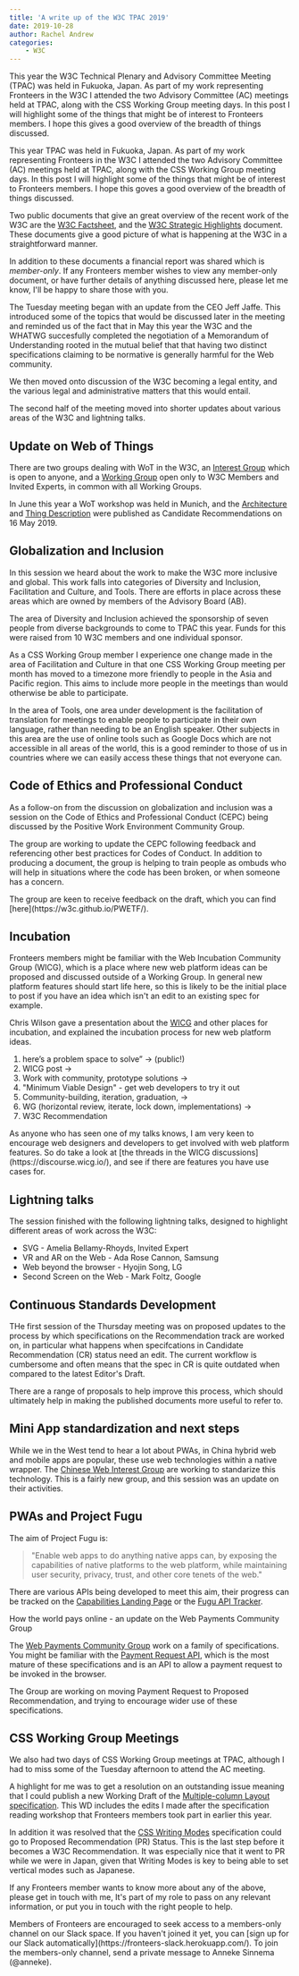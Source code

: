 ```yaml
---
title: 'A write up of the W3C TPAC 2019'
date: 2019-10-28
author: Rachel Andrew
categories:
    - W3C
---
```


This year the W3C Technical Plenary and Advisory Committee Meeting (TPAC) was held in Fukuoka, Japan. As part of my work representing Fronteers in the W3C I attended the two Advisory Committee (AC) meetings held at TPAC, along with the CSS Working Group meeting days. In this post I will highlight some of the things that might be of interest to Fronteers members. I hope this gives a good overview of the breadth of things discussed.

This year TPAC was held in Fukuoka, Japan. As part of my work representing Fronteers in the W3C I attended the two Advisory Committee (AC) meetings held at TPAC, along with the CSS Working Group meeting days. In this post I will highlight some of the things that might be of interest to Fronteers members. I hope this goves a good overview of the breadth of things discussed.

Two public documents that give an great overview of the recent work of the W3C are the [W3C Factsheet](https://www.w3.org/2019/09/factsheet.html), and the [W3C Strategic Highlights](https://www.w3.org/2019/09/w3c-highlights/) document. These documents give a good picture of what is happening at the W3C in a straightforward manner.

In addition to these documents a financial report was shared which is _member-only_. If any Fronteers member wishes to view any member-only document, or have further details of anything discussed here, please let me know, I'll be happy to share those with you.

The Tuesday meeting began with an update from the CEO Jeff Jaffe. This introduced some of the topics that would be discussed later in the meeting and reminded us of the fact that in May this year the W3C and the WHATWG succesfully completed the negotiation of a Memorandum of Understanding rooted in the mutual belief that that having two distinct specifications claiming to be normative is generally harmful for the Web community.

We then moved onto discussion of the W3C becoming a legal entity, and the various legal and administrative matters that this would entail.

The second half of the meeting moved into shorter updates about various areas of the W3C and lightning talks.

## Update on Web of Things

There are two groups dealing with WoT in the W3C, an [Interest Group](https://www.w3.org/WoT/IG/) which is open to anyone, and a [Working Group](https://www.w3.org/WoT/WG/) open only to W3C Members and Invited Experts, in common with all Working Groups.

In June this year a WoT workshop was held in Munich, and the [Architecture](https://www.w3.org/TR/2019/CR-wot-architecture-20190516/) and [Thing Description](https://www.w3.org/TR/2019/CR-wot-thing-description-20190516/) were published as Candidate Recommendations on 16 May 2019.

## Globalization and Inclusion

In this session we heard about the work to make the W3C more inclusive and global. This work falls into categories of Diversity and Inclusion, Facilitation and Culture, and Tools. There are efforts in place across these areas which are owned by members of the Advisory Board (AB).

The area of Diversity and Inclusion achieved the sponsorship of seven people from diverse backgrounds to come to TPAC this year. Funds for this were raised from 10 W3C members and one individual sponsor.

As a CSS Working Group member I experience one change made in the area of Facilitation and Culture in that one CSS Working Group meeting per month has moved to a timezone more friendly to people in the Asia and Pacific region. This aims to include more people in the meetings than would otherwise be able to participate.

In the area of Tools, one area under development is the facilitation of translation for meetings to enable people to participate in their own language, rather than needing to be an English speaker. Other subjects in this area are the use of online tools such as Google Docs which are not accessible in all areas of the world, this is a good reminder to those of us in countries where we can easily access these things that not everyone can.

## Code of Ethics and Professional Conduct

As a follow-on from the discussion on globalization and inclusion was a session on the Code of Ethics and Professional Conduct (CEPC) being discussed by the Positive Work Environment Community Group.

The group are working to update the CEPC following feedback and referencing other best practices for Codes of Conduct. In addition to producing a document, the group is helping to train people as ombuds who will help in situations where the code has been broken, or when someone has a concern.

<p class="note">
The group are keen to receive feedback on the draft, which you can find [here](https://w3c.github.io/PWETF/).
</p>

## Incubation

Fronteers members might be familiar with the Web Incubation Community Group (WICG), which is a place where new web platform ideas can be proposed and discussed outside of a Working Group. In general new platform features should start life here, so this is likely to be the initial place to post if you have an idea which isn't an edit to an existing spec for example.

Chris Wilson gave a presentation about the [WICG](https://github.com/wicg/) and other places for incubation, and explained the incubation process for new web platform ideas.

1. here’s a problem space to solve” → (public!)
2. WICG post →
3. Work with community, prototype solutions →
4. "Minimum Viable Design" - get web developers to try it out
5. Community-building, iteration, graduation, →
6. WG (horizontal review, iterate, lock down, implementations) →
7. W3C Recommendation

<p class="note">
As anyone who has seen one of my talks knows, I am very keen to encourage web designers and developers to get involved with web platform features. So do take a look at [the threads in the WICG discussions](https://discourse.wicg.io/), and see if there are features you have use cases for.
</p>

## Lightning talks

The session finished with the following lightning talks, designed to highlight different areas of work across the W3C:

-   SVG - Amelia Bellamy-Rhoyds, Invited Expert
-   VR and AR on the Web - Ada Rose Cannon, Samsung
-   Web beyond the browser - Hyojin Song, LG
-   Second Screen on the Web - Mark Foltz, Google

## Continuous Standards Development

THe first session of the Thursday meeting was on proposed updates to the process by which specifications on the Recommendation track are worked on, in particular what happens when specifcations in Candidate Recommendation (CR) status need an edit. The current workflow is cumbersome and often means that the spec in CR is quite outdated when compared to the latest Editor's Draft.

There are a range of proposals to help improve this process, which should ultimately help in making the published documents more useful to refer to.

## Mini App standardization and next steps

While we in the West tend to hear a lot about PWAs, in China hybrid web and mobile apps are popular, these use web technologies within a native wrapper. The [Chinese Web Interest Group](https://www.w3.org/2018/chinese-web-ig/) are working to standarize this technology. This is a fairly new group, and this session was an update on their activities.

## PWAs and Project Fugu

The aim of Project Fugu is:

> "Enable web apps to do anything native apps can, by exposing the capabilities of native platforms to the web platform, while maintaining user security, privacy, trust, and other core tenets of the web."

There are various APIs being developed to meet this aim, their progress can be tracked on the [Capabilities Landing Page](https://developers.google.com/web/updates/capabilities) or the [Fugu API Tracker](bit.ly/fugu-api-tracker).

How the world pays online - an update on the Web Payments Community Group

The [Web Payments Community Group](https://www.w3.org/community/webpayments/) work on a family of specifications. You might be familiar with the [Payment Request API](https://www.w3.org/TR/payment-request/), which is the most mature of these specifications and is an API to allow a payment request to be invoked in the browser.

The Group are working on moving Payment Request to Proposed Recommendation, and trying to encourage wider use of these specifications.

## CSS Working Group Meetings

We also had two days of CSS Working Group meetings at TPAC, although I had to miss some of the Tuesday afternoon to attend the AC meeting.

A highlight for me was to get a resolution on an outstanding issue meaning that I could publish a new Working Draft of the [Multiple-column Layout specification](https://www.w3.org/TR/css-multicol-1/). This WD includes the edits I made after the specification reading workshop that Fronteers members took part in earlier this year.

In addition it was resolved that the [CSS Writing Modes](https://www.w3.org/TR/css-writing-modes-3/) specification could go to Proposed Recommendation (PR) Status. This is the last step before it becomes a W3C Recommendation. It was especially nice that it went to PR while we were in Japan, given that Writing Modes is key to being able to set vertical modes such as Japanese.

If any Fronteers member wants to know more about any of the above, please get in touch with me, It's part of my role to pass on any relevant information, or put you in touch with the right people to help.

<p class="note">
Members of Fronteers are encouraged to seek access to a members-only channel on our Slack space. If you haven't joined it yet, you can [sign up for our Slack automatically](https://fronteers-slack.herokuapp.com/). To join the members-only channel, send a private message to Anneke Sinnema (@anneke).
</p>
